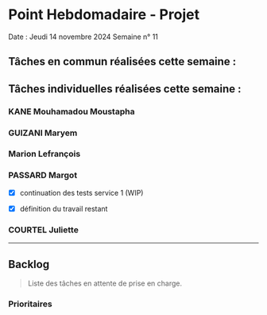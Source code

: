 # Point Hebdomadaire - Projet

Date : Jeudi 14 novembre 2024
Semaine n° 11

## Tâches en commun réalisées cette semaine :


## Tâches individuelles réalisées cette semaine :

### KANE Mouhamadou Moustapha

### GUIZANI Maryem

### Marion Lefrançois


### PASSARD Margot
- [x] continuation des tests service 1 (WIP)
- [x] définition du travail restant 


### COURTEL Juliette


---

## Backlog

> Liste des tâches en attente de prise en charge.

### Prioritaires

